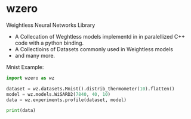 # wzero
Weightless Neural Networks Library
  - A Collecation of Weghtless models implementd in in paralellized C++ code with a python binding.
  - A Collectioins of Datasets commonly used in Weightless models
  - and many more.
  
 Mnist Example:
 ```python
 import wzero as wz
 
 dataset = wz.datasets.Mnist().distrib_thermometer(10).flatten()
 model = wz.models.WiSARD2(7840, 40, 10)
 data = wz.experiments.profile(dataset, model)
 
 print(data)
 ```
